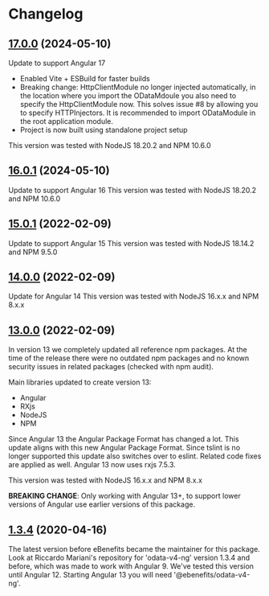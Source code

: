 # Changelog
## [17.0.0](https://github.com/riccardomariani/odata-v4-ng/compare/v14.0.0...v15.0.1) (2024-05-10)
Update to support Angular 17
- Enabled Vite + ESBuild for faster builds
- Breaking change: HttpClientModule no longer injected automatically, in the location where you import the ODataMdoule you also need to specify the HttpClientModule now. This solves issue #8 by allowing you to specify HTTPInjectors. It is recommended to import ODataModule in the root application module.
- Project is now built using standalone project setup

This version was tested with NodeJS 18.20.2 and NPM 10.6.0

## [16.0.1](https://github.com/riccardomariani/odata-v4-ng/compare/v14.0.0...v15.0.1) (2024-05-10)
Update to support Angular 16
This version was tested with NodeJS 18.20.2 and NPM 10.6.0

## [15.0.1](https://github.com/riccardomariani/odata-v4-ng/compare/v14.0.0...v15.0.1) (2022-02-09)
Update to support Angular 15
This version was tested with NodeJS 18.14.2 and NPM 9.5.0

## [14.0.0](https://github.com/riccardomariani/odata-v4-ng/compare/v13.0.0...v14.0.0) (2022-02-09)
Update for Angular 14
This version was tested with NodeJS 16.x.x and NPM 8.x.x

## [13.0.0](https://github.com/riccardomariani/odata-v4-ng/compare/v1.3.4...v13.0.0) (2022-02-09)
In version 13 we completely updated all reference npm packages. At the time of the release there were no outdated npm packages and no known security issues in related packages (checked with npm audit).

Main libraries updated to create version 13:
- Angular
- RXjs
- NodeJS
- NPM

Since Angular 13 the Angular Package Format has changed a lot. This update aligns with this new Angular Package Format. Since tslint is no longer supported this update also switches over to eslint. Related code fixes are applied as well. Angular 13 now uses rxjs 7.5.3.

This version was tested with NodeJS 16.x.x and NPM 8.x.x

**BREAKING CHANGE**: Only working with Angular 13+, to support lower versions of Angular use earlier versions of this package.

## [1.3.4](https://github.com/riccardomariani/odata-v4-ng/compare/v1.3.3...v1.3.4) (2020-04-16)
The latest version before eBenefits became the maintainer for this package. Look at Riccardo Mariani's repository for 'odata-v4-ng' version 1.3.4 and before, which was made to work with Angular 9. We've tested this version until Angular 12. Starting Angular 13 you will need '@ebenefits/odata-v4-ng'. 
